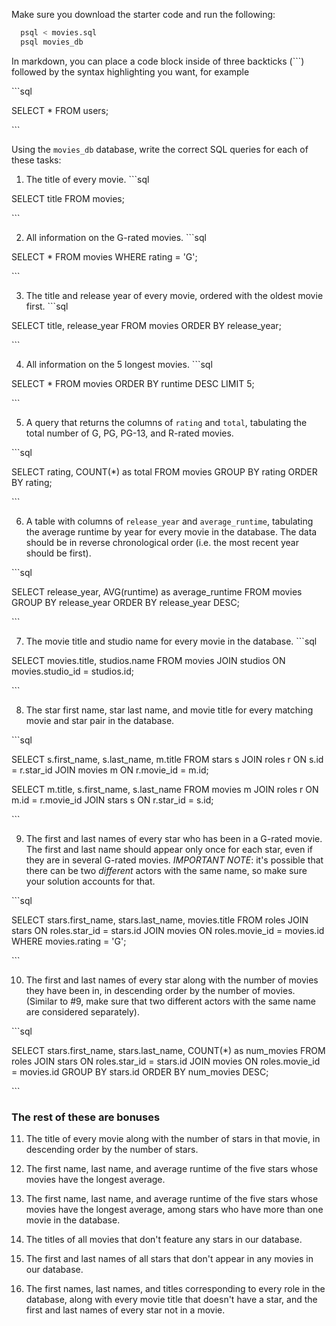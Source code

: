 Make sure you download the starter code and run the following:

```sh
  psql < movies.sql
  psql movies_db
```

In markdown, you can place a code block inside of three backticks (```) followed by the syntax highlighting you want, for example

\```sql

SELECT \* FROM users;

\```

Using the `movies_db` database, write the correct SQL queries for each of these tasks:

1.  The title of every movie.
\```sql

SELECT title FROM movies;

\```

2.  All information on the G-rated movies.
\```sql

SELECT * FROM movies WHERE rating = 'G';

\```

3.  The title and release year of every movie, ordered with the
    oldest movie first.
\```sql

SELECT title, release_year FROM movies ORDER BY release_year;

\```
    
4.  All information on the 5 longest movies.
\```sql

SELECT * FROM movies ORDER BY runtime DESC LIMIT 5;

\```


5.  A query that returns the columns of `rating` and `total`, tabulating the
    total number of G, PG, PG-13, and R-rated movies.

\```sql

SELECT rating, COUNT(*) as total FROM movies GROUP BY rating ORDER BY rating;

\```

6.  A table with columns of `release_year` and `average_runtime`,
    tabulating the average runtime by year for every movie in the database. The data should be in reverse chronological order (i.e. the most recent year should be first).

\```sql

SELECT release_year, AVG(runtime) as average_runtime FROM movies GROUP BY release_year ORDER BY release_year DESC;

\```


7.  The movie title and studio name for every movie in the
    database.
\```sql

SELECT movies.title, studios.name FROM movies JOIN studios ON movies.studio_id = studios.id;

\```


8.  The star first name, star last name, and movie title for every
    matching movie and star pair in the database.

\```sql

SELECT s.first_name, s.last_name, m.title FROM stars s JOIN roles r ON s.id = r.star_id JOIN movies m ON r.movie_id = m.id;

SELECT m.title, s.first_name, s.last_name FROM movies m JOIN roles r ON m.id = r.movie_id JOIN stars s ON r.star_id = s.id;

\```

9.  The first and last names of every star who has been in a G-rated movie. The first and last name should appear only once for each star, even if they are in several G-rated movies. *IMPORTANT NOTE*: it's possible that there can be two *different* actors with the same name, so make sure your solution accounts for that.

\```sql

SELECT stars.first_name, stars.last_name, movies.title FROM roles JOIN stars ON roles.star_id = stars.id JOIN movies ON roles.movie_id = movies.id WHERE movies.rating = 'G'; 

\```


10. The first and last names of every star along with the number
    of movies they have been in, in descending order by the number of movies. (Similar to #9, make sure
    that two different actors with the same name are considered separately).

\```sql

SELECT stars.first_name, stars.last_name, COUNT(*) as num_movies FROM roles JOIN stars ON roles.star_id = stars.id JOIN movies ON roles.movie_id = movies.id GROUP BY stars.id ORDER BY num_movies DESC; 

\```

### The rest of these are bonuses

11. The title of every movie along with the number of stars in
    that movie, in descending order by the number of stars.

12. The first name, last name, and average runtime of the five
    stars whose movies have the longest average.

13. The first name, last name, and average runtime of the five
    stars whose movies have the longest average, among stars who have more than one movie in the database.

14. The titles of all movies that don't feature any stars in our
    database.

15. The first and last names of all stars that don't appear in any movies in our database.

16. The first names, last names, and titles corresponding to every
    role in the database, along with every movie title that doesn't have a star, and the first and last names of every star not in a movie.
